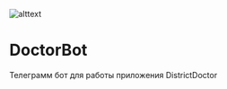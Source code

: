 ![alttext]([https://images.softwaresuggest.com/company_logo/1574331474579_b_224.jpg](https://static.tildacdn.com/tild3337-3163-4233-b030-383565383030/doctor01.png))
# DoctorBot
Телеграмм бот для работы приложения DistrictDoctor
